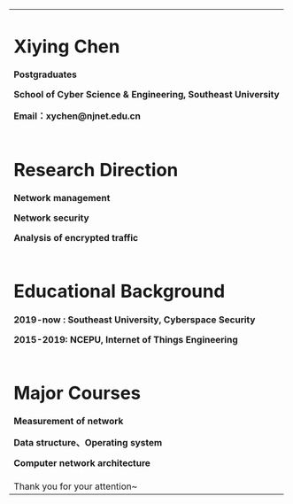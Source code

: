 <table border="0">
  <tr>
    <td width="100%">
      <h1>Xiying Chen</h1>
      <p><b>Postgraduates</b></p>
      <p><b>School of Cyber Science & Engineering, Southeast University</b></p>
      <p><b>Email：xychen@njnet.edu.cn</b></p>      
    </td>       
  </tr>
  <tr>
  <td width="100%">
      <h1> Research Direction</h1>  
      <p><b>Network management</b></p>
      <p><b>Network security</b></p>
      <p><b>Analysis of encrypted traffic</b></p>      
    </td> 
  </tr>
  <tr>
    <td width="100%">
      <h1> Educational Background</h1>      
      <p><b>2019-now :     Southeast University,   Cyberspace Security</b></p>
      <p><b>2015-2019:     NCEPU,                  Internet of Things Engineering</b></p>
    </td> 
 </tr>
  <tr>
    <td width="100%">
      <h1>Major Courses</h1>
      <p><b>Measurement of  network</b></p>
      <p><b>Data structure、Operating system</b></p>
      <p><b>Computer network architecture</b></p>      
    </td>       
  </tr> 
<tr>
  <td width="100%">
   Thank you for your attention~
   </td>  
</tr>
</table>

